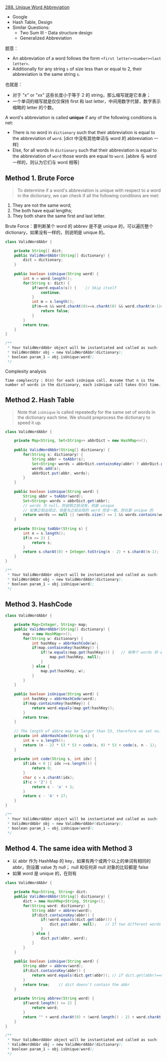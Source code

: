 [288. Unique Word Abbreviation](https://leetcode.com/problems/unique-word-abbreviation/)

* Google
*  Hash Table, Design
*  Similar Questions:
    * Two Sum III - Data structure design
    * Generalized Abbreviation
    
题意：         
* An abbreviation of a word follows the form `<first letter><number><last letter>`.           
* Additionally for any string `s` of size less than or equal to 2, their abbreviation is the same string `s`.

也就是：
* 对于 "x" or "xx" 这些长度小于等于 2 的 string，那么缩写就是它本身；
* 一个单词的缩写就是仅仅保持 first 和 last letter，中间用数字代替，数字表示缩略的 letter 的个数。

A word's abbreviation is called **unique** if any of the following conditions is net:
* There is no word in `dictionary` such that their abbreviation is equal to the abbreviation of `word`. [dict 中没有其他单词与 word 的 abbreviation 一样]
* Else, for all words in `dictionary` such that their abbreviation is equal to the abbreviation of `word` those words are equal to `word`. [abbre 与 word 一样的，则认为它们与 word 相等]


## Method 1. Brute Force
> To determine if a word's abbreviation is unique with respect to a word in the dictionary, we can check if all the following conditions are met:
1. They are not the same word;
2. The both have equal lengths;
3. They both share the same first and last letter.

Brute Force：要判断某个 word 的 abbrev 是不是 unique 的，可以遍历整个 dictionary，如果没有一样的，则说明是 unique 的。

```java 
class ValidWordAbbr {

    private String[] dict;
    public ValidWordAbbr(String[] dictionary) {
        dict = dictionary;
    }
    
    public boolean isUnique(String word) {
        int n = word.length();
        for(String s: dict) {
            if(word.equals(s)) {    // Skip itself
                continue;
            }   
            int m = s.length();
            if(m==n && word.charAt(0)==s.charAt(0) && word.charAt(n-1)==s.charAt(n-1)) {
                return false;
            }
        }
        return true;
    }
}

/**
 * Your ValidWordAbbr object will be instantiated and called as such:
 * ValidWordAbbr obj = new ValidWordAbbr(dictionary);
 * boolean param_1 = obj.isUnique(word);
 */
```
Complexity analysis

    Time complexity : O(n) for each isUnique call. Assume that n is the number of words in the dictionary, each isUnique call takes O(n) time.

 
## Method 2. Hash Table
> Note that `isUnique` is called repeatedly for the same set of words in the dictionary each time. 
> We should preprocess the dictionary to speed it up.

```java 
class ValidWordAbbr {

    private Map<String, Set<String>> abbrDict = new HashMap<>();
    
    public ValidWordAbbr(String[] dictionary) {
        for(String s: dictionary) {
            String abbr = toAbbr(s);
            Set<String> words = abbrDict.containsKey(abbr) ? abbrDict.get(abbr) : new HashSet<>();
            words.add(s);
            abbrDict.put(abbr, words);
        }
    }
    
    public boolean isUnique(String word) {
        String abbr = toAbbr(word);
        Set<String> words = abbrDict.get(abbr);
        // words 为 null，则说明之前没有，则是 unique
        // 如果之前出现过，但是与之前出现的 word 完全一致，则也是 unique 的
        return words == null || (words.size() == 1 && words.contains(word));
    }
    
    private String toAbbr(String s) {
        int n = s.length();
        if(n <= 2) {
            return s;
        }
        return s.charAt(0) + Integer.toString(n - 2) + s.charAt(n-1);
    }
}

/**
 * Your ValidWordAbbr object will be instantiated and called as such:
 * ValidWordAbbr obj = new ValidWordAbbr(dictionary);
 * boolean param_1 = obj.isUnique(word);
 */
```


## Method 3. HashCode
```java 
class ValidWordAbbr {

    private Map<Integer, String> map;
    public ValidWordAbbr(String[] dictionary) {
        map = new HashMap<>();
        for(String w: dictionary) {
            int hashKey = abbrHashCode(w);
            if(map.containsKey(hashKey)) {
                if(!w.equals(map.get(hashKey))) {   // 有两个 words 的 abbrev 是一致的
                    map.put(hashKey, null);
                }
            } else {
                map.put(hashKey, w);
            }
        }
    }
    
    public boolean isUnique(String word) {
        int hashKey = abbrHashCode(word);
        if(map.containsKey(hashKey)) {
            return word.equals(map.get(hashKey));
        }
        return true;
    }
    
    // The length of abbre may be larger than 53, therefore we set no. of abbr as the most significant bit
    private int abbrHashCode(String s) {
        int n = s.length();
        return (n - 2) * 53 * 53 + code(s, 0) * 53 + code(s, n - 1);
    }
    
    private int code(String s, int idx) {
        if(idx < 0 || idx >=s.length()) {
            return 0;
        }
        char c = s.charAt(idx);
        if(c > 'Z') {
            return c - 'a' + 1;
        } 
        return c - 'A' + 27;
    }
}

/**
 * Your ValidWordAbbr object will be instantiated and called as such:
 * ValidWordAbbr obj = new ValidWordAbbr(dictionary);
 * boolean param_1 = obj.isUnique(word);
 */
```


## Method 4. The same idea with Method 3
* 以 abbr 作为 HashMap 的 key，如果有两个或两个以上的单词有相同的 abbr，则设置 value 为 null；
    null 和任何非 null 对象的比较都是 false
* 如果 word 是 unique 的，在则有
```java 
class ValidWordAbbr {

    private Map<String, String> dict;
    public ValidWordAbbr(String[] dictionary) {
        dict = new HashMap<String, String>();
        for(String word: dictionary) {
            String abbr = abbrev(word);
            if(dict.containsKey(abbr)) {
                if(!word.equals(dict.get(abbr))) {
                    dict.put(abbr, null);    // If two different words have the same abbr, then set it to null
                }
            } else {
                dict.put(abbr, word);
            }
        }
    }
    
    public boolean isUnique(String word) {
        String abbr = abbrev(word);
        if(dict.containsKey(abbr)) {
            return word.equals(dict.get(abbr)); // if dict.get(abbr)==null, then not unique
        }
        return true;    // dict doesn't contain the abbr
    }
    
    private String abbrev(String word) {
        if(word.length() <= 2) {
            return word;
        }
        return "" + word.charAt(0) + (word.length() - 2) + word.charAt(word.length()-1);
    }
}

/**
 * Your ValidWordAbbr object will be instantiated and called as such:
 * ValidWordAbbr obj = new ValidWordAbbr(dictionary);
 * boolean param_1 = obj.isUnique(word);
 */
```